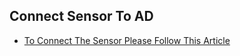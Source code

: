 <properties
	pageTitle="How to connect the sensor to Ad"
	description="Sensor connect"
	infoBubbleText="sensor connect"
	service="microsoft-aatp"
	resource="aatp"
	authors="digeler"
	ms.author="digeler"
	displayOrder="1"
	selfHelpType="generic"
	supportTopicIds=""
	resourceTags=""
	productPesIds=""
	cloudEnvironments="Public, Blackforest, Fairfax, Mooncake"
	articleId="Configuring connectivity to Active Directory"
	ownershipId="AAtp"
/>


## **Connect Sensor To AD**



* [To Connect The Sensor Please Follow This Article ](https://github.com/MicrosoftDocs/ATADocs/blob/master/ATPDocs/install-atp-step4.md)

